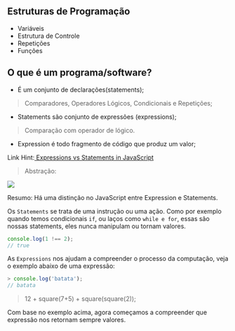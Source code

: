 ## Estruturas de Programação

- Variáveis
- Estrutura de Controle
- Repetições
- Funções


## O que é um programa/software?

- É um conjunto de declarações(statements);
 >  Comparadores, Operadores Lógicos, Condicionais e Repetições;

- Statements são conjunto de expressões (expressions);

>  Comparação com operador de lógico. 

- Expression é todo fragmento de código que produz um valor;

Link Hint:[ Expressions vs Statements in JavaScript](https://www.youtube.com/watch?v=WVyCrI1cHi8) 
> Abstração:

![](https://s3.ap-south-1.amazonaws.com/s3.studytonight.com/tutorials/uploads/pictures/1587820556-1.png)


Resumo: Há uma distinção no JavaScript entre Expression e Statements. 

Os `Statements` se trata de uma instrução ou uma ação. 
Como por exemplo quando temos condicionais `if`, ou laços como `while e for`, essas são nossas statements, eles nunca manipulam ou tornam valores.

```js
console.log(1 !== 2);
// true
```

As `Expressions` nos ajudam a compreender o processo da computação, veja o exemplo abaixo de uma expressão:

```js
> console.log('batata');
// batata
```
>  12 + square(7+5) + square(square(2)); 

Com base no exemplo acima, agora começamos a compreender que expressão nos retornam sempre valores. 
